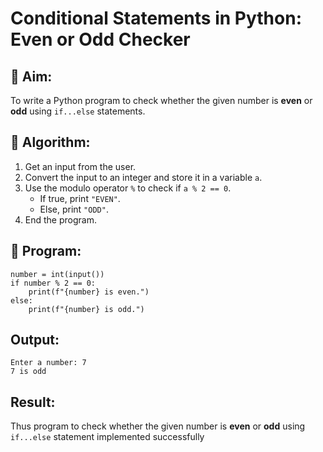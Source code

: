 # Conditional Statements in Python: Even or Odd Checker

## 🎯 Aim:
To write a Python program to check whether the given number is **even** or **odd** using `if...else` statements.

## 🧠 Algorithm:
1. Get an input from the user.
2. Convert the input to an integer and store it in a variable `a`.
3. Use the modulo operator `%` to check if `a % 2 == 0`.
   - If true, print `"EVEN"`.
   - Else, print `"ODD"`.
4. End the program.

## 🧾 Program:
```
number = int(input())
if number % 2 == 0:
    print(f"{number} is even.")
else:
    print(f"{number} is odd.")
```
## Output:
```
Enter a number: 7
7 is odd
```

## Result:
Thus program to check whether the given number is **even** or **odd** using `if...else` statement implemented successfully


